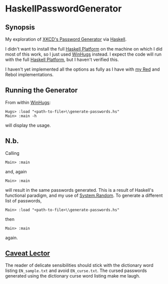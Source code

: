 HaskellPasswordGenerator
========================

Synopsis
--------

My exploration of [XKCD's Password Generator][1] via [Haskell][2].

I didn't want to install the full [Haskell Platform][3] on the machine on which
I did most of this work, so I just used [WinHugs][4] instead. I expect the code
will run with the full [Haskell Platform][3], but I haven't verified this.

I haven't yet implemented all the options as fully as I have with [my Red][5]
and Rebol implementations.

Running the Generator
---------------------

From within [WinHugs][4]:

```
Hugs> :load "<path-to-file>\\generate-passwords.hs"
Main> :main -h
```

will display the usage.

N.b.
----

Calling

```
Main> :main
```

and, again

```
Main> :main
```

will result in the same passwords generated. This is a result of Haskell's
functional paradigm, and my use of [System.Random][6]. To generate a different
list of passwords,

```
Main> :load "<path-to-file>\\generate-passwords.hs"
```

then

```
Main> :main
```

again.

[Caveat Lector][7]
------------------

The reader of delicate sensibilities should stick with the dictionary word
listing `EN_sample.txt` and avoid `EN_curse.txt`. The cursed passwords
generated using the dictionary curse word listing make me laugh.

[1]: https://xkpasswd.net/s/
[2]: https://www.haskell.org/
[3]: https://www.haskell.org/downloads#platform
[4]: https://wiki.haskell.org/WinHugs
[5]: https://github.com/jeffmaner/RedPasswordGenerator
[6]: http://hackage.haskell.org/package/random-1.1/docs/System-Random.html
[7]: https://www.merriam-webster.com/dictionary/caveat%20lector
